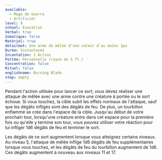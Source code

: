 ```yaml
---
available:
  - Mage de Guerre
  - Artificier
level: 0
school: Évocation
Verbal: true
Somatique: false
Matériel: true
detailmat: Une arme de mêlée d'une valeur d'au moins 1pa
Durée: Instantanée
Incantation: 1 Action
Portée: Personnelle (rayon de 5 ft.)
Concentration: false
Rituel: false
englishname: Burning Blade
step: empty
---
```


Pendant l'action utilisée pour lancer ce sort, vous devez réaliser une attaque de mêlée avec une arme contre une créature à portée ou le sort échoue. Si vous touchez, la cible subit les effets normaux de l'attaque, sauf que les dégâts infligés sont des dégâts de feu. De plus, un tourbillon enflammé se crée dans l'espace de la cible. Jusqu'au début de votre prochain tour, lorsqu'une créature entre dans cet espace pour la première fois ou qu'elle y termine son tour, vous pouvez utiliser votre réaction pour lui infliger 1d6 dégâts de feu et terminer le sort.

Les dégâts de ce sort augmentent lorsque vous atteignez certains niveaux. Au niveau 5, l'attaque de mêlée inflige 1d6 dégâts de feu supplémentaires lorsque vous touchez, et les dégâts de feu du tourbillon augmentent de 1d6. Ces dégâts augmentent à nouveau aux niveaux 11 et 17.
